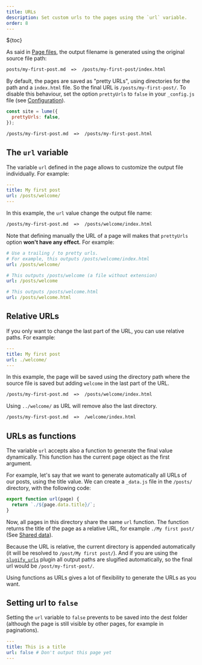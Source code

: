 ```yaml
---
title: URLs
description: Set custom urls to the pages using the `url` variable.
order: 8
---
```


${toc}

As said in [Page files](../creating-pages/page-files.md), the output filename is
generated using the original source file path:

```txt
posts/my-first-post.md  =>  /posts/my-first-post/index.html
```

By default, the pages are saved as "pretty URLs", using directories for the path
and a `index.html` file. So the final URL is `/posts/my-first-post/`. To disable
this behaviour, set the option `prettyUrls` to `false` in your `_config.js` file
(see [Configuration](../configuration/config-file.md#prettyurls)).

```js
const site = lume({
  prettyUrls: false,
});
```

```txt
/posts/my-first-post.md  =>  /posts/my-first-post.html
```

## The `url` variable

The variable `url` defined in the page allows to customize the output file
individually. For example:

```yml
---
title: My first post
url: /posts/welcome/
---
```

In this example, the `url` value change the output file name:

```txt
/posts/my-first-post.md  =>  /posts/welcome/index.html
```

Note that defining manually the URL of a page will makes that `prettyUrls`
option **won't have any effect.** For example:

```yml
# Use a trailing / to pretty urls.
# For example, this outputs /posts/welcome/index.html
url: /posts/welcome/

# This outputs /posts/welcome (a file without extension)
url: /posts/welcome

# This outputs /posts/welcome.html
url: /posts/welcome.html
```

## Relative URLs

If you only want to change the last part of the URL, you can use relative paths.
For example:

```yml
---
title: My first post
url: ./welcome/
---
```

In this example, the page will be saved using the directory path where the
source file is saved but adding `welcome` in the last part of the URL.

```txt
/posts/my-first-post.md  =>  /posts/welcome/index.html
```

Using `../welcome/` as URL will remove also the last directory.

```txt
/posts/my-first-post.md  =>  /welcome/index.html
```

## URLs as functions

The variable `url` accepts also a function to generate the final value
dynamically. This function has the current page object as the first argument.

For example, let's say that we want to generate automatically all URLs of our
posts, using the title value. We can create a `_data.js` file in the `/posts/`
directory, with the following code:

```js
export function url(page) {
  return `./${page.data.title}/`;
}
```

Now, all pages in this directory share the same `url` function. The function
returns the title of the page as a relative URL, for example `./My first post/`
(See [Shared data](../creating-pages/shared-data.md)).

Because the URL is relative, the current directory is appended automatically (it
will be resolved to `/post/My first post/`). And if you are using the
[`slugify_urls`](../../plugins/slugify_urls.md) plugin all output paths are
slugified automatically, so the final url would be `/post/my-first-post/`.

Using functions as URLs gives a lot of flexibility to generate the URLs as you
want.

## Setting url to `false`

Setting the `url` variable to `false` prevents to be saved into the dest folder
(although the page is still visible by other pages, for example in paginations).

```yml
---
title: This is a title
url: false # Don't output this page yet
---
```
